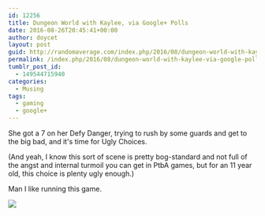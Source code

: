 ```yaml
---
id: 12256
title: Dungeon World with Kaylee, via Google+ Polls
date: 2016-08-26T20:45:41+00:00
author: doycet
layout: post
guid: http://randomaverage.com/index.php/2016/08/dungeon-world-with-kaylee-via-google-polls/
permalink: /index.php/2016/08/dungeon-world-with-kaylee-via-google-polls/
tumblr_post_id:
  - 149544715940
categories:
  - Musing
tags:
  - gaming
  - google+
---
```

She got a 7 on her Defy Danger, trying to rush by some guards and get to the big bad, and it's time for Ugly Choices.

(And yeah, I know this sort of scene is pretty bog-standard and not full of the angst and internal turmoil you can get in PtbA games, but for an 11 year old, this choice is plenty ugly enough.)

Man I like running this game.

<div>
  <a href='https://plus.google.com/photos/105138568577624786912/albums/6323241232844927649/6323241235180835682'><img src='https://lh3.googleusercontent.com/-lY_uSuDRydU/V8CqZsQOU2I/AAAAAAABA8c/6jSZBKa2hfEQ20iE16QzlPlqlGcLSo1RwCJoC/2016-08-26_14-42-52.jpg?imgmax=550' /></a>
</div>

<div>
  <a href='' style='width:50px;height:50px;display:inline-block;background-size:cover;background-image:url("");'></a> 
</div>